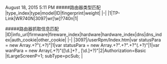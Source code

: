 August 18, 2015 5:11 PM
#####路由器类型匹配
|type_index|type|model|ID|fingerprint|weight|
|-|
|1|TP-Link|WR740N|3097|wr[\w]?740n|1|

#####路由器抓取信息匹配
|ID|info_url|firmware|fireware_index|hardware|hardware_index|dns|dns_index|auth_cookie|other_cookie|
|-|
|3097|/userRpm/Index.htm|var statusPara = new Array.+?"(.+?)"|1|var statusPara = new Array.+?".+?".+?"(.+?)"|1|var wanPara = new Array(.+?)"([\d\.]+? , [\d\.]+?)"|2|Authorization=Basic |tLargeScreenP=1; subType=pcSub; |